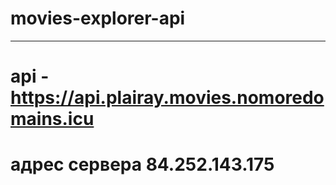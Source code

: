 # movies-explorer-api
___
# api - https://api.plairay.movies.nomoredomains.icu

# адрес сервера 84.252.143.175
